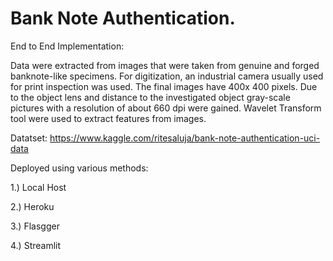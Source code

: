 # Bank Note Authentication.

End to End Implementation:

Data were extracted from images that were taken from genuine and forged banknote-like specimens. For digitization, an industrial camera usually used for print inspection was used. The final images have 400x 400 pixels. Due to the object lens and distance to the investigated object gray-scale pictures with a resolution of about 660 dpi were gained. Wavelet Transform tool were used to extract features from images.

Datatset: https://www.kaggle.com/ritesaluja/bank-note-authentication-uci-data

Deployed using various methods:

1.) Local Host

2.) Heroku

3.) Flasgger

4.) Streamlit
